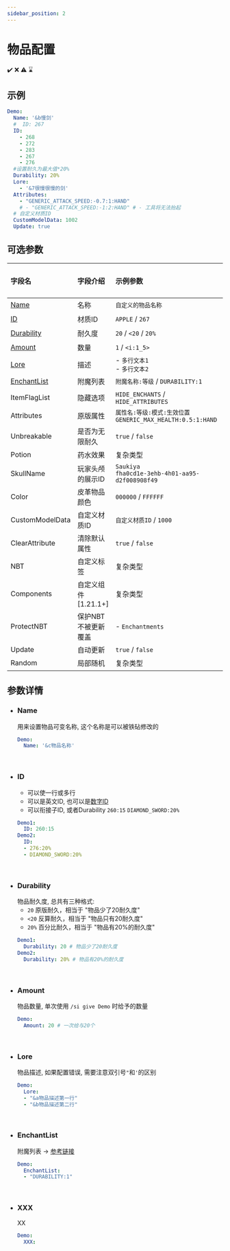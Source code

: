 ```yaml
---
sidebar_position: 2
---
```


# 物品配置

:heavy_check_mark: :x: :warning: :hourglass:

## 示例

```yaml <title="plugins/SX-Item/Item/Demo.yml"/>
Demo:
  Name: '&b慢剑'
  #  ID: 267
  ID:
    - 268
    - 272
    - 283
    - 267
    - 276
  #设置耐久为最大值*20%
  Durability: 20%
  Lore:
    - '&7很慢很慢的剑'
  Attributes:
    - "GENERIC_ATTACK_SPEED:-0.7:1:HAND"
    # - "GENERIC_ATTACK_SPEED:-1:2:HAND" # - 工具将无法抬起
  # 自定义材质ID
  CustomModelData: 1002
  Update: true
```

## 可选参数

| 字段名                         | 字段介绍            | 示例参数                                                 | [表达式](../Expression) |
|:----------------------------|:----------------|:-----------------------------------------------------|:--------------------:|
| [Name](#name)               | 名称              | `自定义的物品名称`                                           |  :heavy_check_mark:  |
| [ID](id)                    | 材质ID            | `APPLE` / `267`                                      |  :heavy_check_mark:  |
| [Durability](#durability)   | 耐久度             | `20` / `<20` / `20%`                                 |  :heavy_check_mark:  |
| [Amount](#amount)           | 数量              | `1` / `<i:1_5>`                                      |  :heavy_check_mark:  |
| [Lore](#lore)               | 描述              | - `多行文本1`<br/> - `多行文本2`                             |  :heavy_check_mark:  |
| [EnchantList](#enchantlist) | 附魔列表            | `附魔名称:等级` / `DURABILITY:1`                           |  :heavy_check_mark:  |
| ItemFlagList                | 隐藏选项            | `HIDE_ENCHANTS` / `HIDE_ATTRIBUTES`                  |         :x:          |
| Attributes                  | 原版属性            | `属性名:等级:模式:生效位置`<br/>`GENERIC_MAX_HEALTH:0.5:1:HAND` |  :heavy_check_mark:  |
| Unbreakable                 | 是否为无限耐久         | `true` / `false`                                     |  :heavy_check_mark:  |
| Potion                      | 药水效果            | 复杂类型                                                 |  :heavy_check_mark:  |
| SkullName                   | 玩家头颅的展示ID       | `Saukiya`<br/>`fha0cd1e-3ehb-4h01-aa95-d2f008908f49` |  :heavy_check_mark:  |
| Color                       | 皮革物品颜色          | `000000` / `FFFFFF`                                  |  :heavy_check_mark:  |
| CustomModelData             | 自定义材质ID         | `自定义材质ID` / `1000`                                   |         :x:          |
| ClearAttribute              | 清除默认属性          | `true` / `false`                                     |         :x:          |
| NBT                         | 自定义标签           | 复杂类型                                                 |  :heavy_check_mark:  |
| Components                  | 自定义组件 [1.21.1+] | 复杂类型                                                 |         :x:          |
| ProtectNBT                  | 保护NBT不被更新覆盖     | - `Enchantments`                                     |         :x:          |
| Update                      | 自动更新            | `true` / `false`                                     |         :x:          |
| Random                      | 局部随机            | 复杂类型                                                 |  :heavy_check_mark:  |

## 参数详情

- ### Name
  用来设置物品可变名称, 这个名称是可以被铁砧修改的
  ```yaml
  Demo:
    Name: '&c物品名称'
  ```

<br/>

- ### ID
  - 可以使一行或多行
  - 可以是英文ID, 也可以是[数字ID](../../Other/ItemNumberID.md)
  - 可以衔接子ID, 或者Durability `260:15` `DIAMOND_SWORD:20%`
  ```yaml
  Demo1:
    ID: 260:15
  Demo2:
    ID: 
    - 276:20%
    - DIAMOND_SWORD:20%
  ```

<br/>

- ### Durability
  物品耐久度, 总共有三种格式:
  - `20` 原版耐久，相当于 "物品少了20耐久度"
  - `<20` 反算耐久，相当于 "物品只有20耐久度"
  - `20%` 百分比耐久，相当于 "物品有20%的耐久度"
  ```yaml
  Demo1:
    Durability: 20 # 物品少了20耐久度
  Demo2:
    Durability: 20% # 物品有20%的耐久度
  ```

<br/>

- ### Amount
  物品数量, 单次使用 `/si give Demo` 时给予的数量
  ```yaml
  Demo:
    Amount: 20 # 一次给与20个
  ```

<br/>

- ### Lore
  物品描述, 如果配置错误, 需要注意双引号`"`和`'`的区别
  ```yaml
  Demo:
    Lore:
    - "&a物品描述第一行"
    - "&b物品描述第二行"
  ```

<br/>

- ### EnchantList
  附魔列表 -> [参考链接](https://minecraft.fandom.com/zh/wiki/%E9%99%84%E9%AD%94)
  ```yaml
  Demo:
    EnchantList:
    - "DURABILITY:1"
  ```

<br/>

- ### XXX
  XX
  ```yaml
  Demo:
    XXX:
  ```